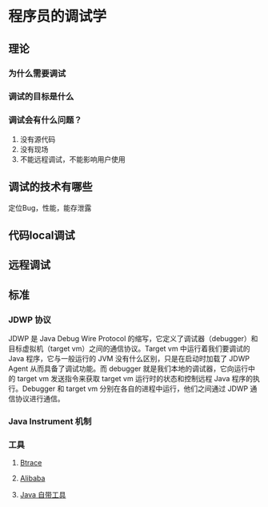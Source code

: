 # 程序员的调试学

## 理论

### 为什么需要调试


### 调试的目标是什么

### 调试会有什么问题？

1. 没有源代码
2. 没有现场
3. 不能远程调试，不能影响用户使用

## 调试的技术有哪些

定位Bug，性能，能存泄露

## 代码local调试

## 远程调试

## 标准

### JDWP 协议

JDWP 是 Java Debug Wire Protocol 的缩写，它定义了调试器（debugger）和目标虚拟机（target vm）之间的通信协议。Target vm 中运行着我们要调试的 Java 程序，它与一般运行的 JVM 没有什么区别，只是在启动时加载了 JDWP Agent 从而具备了调试功能。而 debugger 就是我们本地的调试器，它向运行中的 target vm 发送指令来获取 target vm 运行时的状态和控制远程 Java 程序的执行。Debugger 和 target vm 分别在各自的进程中运行，他们之间通过 JDWP 通信协议进行通信。

### Java Instrument 机制


### 工具

1. [Btrace]()

2. [Alibaba](https://github.com/alibaba/arthas)
3. [Java 自带工具]()

